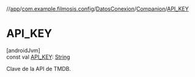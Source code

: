 //[app](../../../../index.md)/[com.example.filmosis.config](../../index.md)/[DatosConexion](../index.md)/[Companion](index.md)/[API_KEY](-a-p-i_-k-e-y.md)

# API_KEY

[androidJvm]\
const val [API_KEY](-a-p-i_-k-e-y.md): [String](https://kotlinlang.org/api/latest/jvm/stdlib/kotlin/-string/index.html)

Clave de la API de TMDB.
